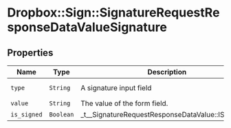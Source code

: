 # Dropbox::Sign::SignatureRequestResponseDataValueSignature



## Properties

| Name | Type | Description | Notes |
| ---- | ---- | ----------- | ----- |
| `type` | ```String``` |  A signature input field  |  [default to 'signature'] |
| `value` | ```String``` |  The value of the form field.  |  |
| `is_signed` | ```Boolean``` |  _t__SignatureRequestResponseDataValue::IS_SIGNED  |  |

